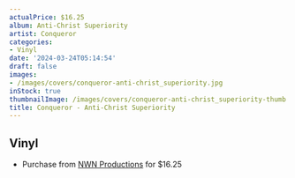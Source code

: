 ```yaml
---
actualPrice: $16.25
album: Anti-Christ Superiority
artist: Conqueror
categories:
- Vinyl
date: '2024-03-24T05:14:54'
draft: false
images:
- /images/covers/conqueror-anti-christ_superiority.jpg
inStock: true
thumbnailImage: /images/covers/conqueror-anti-christ_superiority-thumb.jpg
title: Conqueror - Anti-Christ Superiority
---
```


## Vinyl
* Purchase from [NWN Productions](http://shop.nwnprod.com/index.php?route=product/product&path=75&product_id=48573&sort=pd.name&order=ASC) for $16.25
